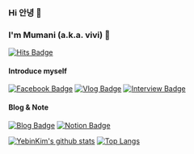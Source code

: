 ### Hi 안녕 🤗
### I'm Mumani (a.k.a. vivi) 🦜

[![Hits Badge](https://hits.seeyoufarm.com/api/count/incr/badge.svg?url=https%3A%2F%2Fgithub.com%2FYebinKim&count_bg=%23F7CAC9&title_bg=%2392A8D1&icon=swift.svg&icon_color=%23F7CAC9&title=hits&edge_flat=false)](https://hits.seeyoufarm.com)

#### Introduce myself
[![Facebook Badge](https://img.shields.io/badge/-Facebook-92a8d1?logo=facebook&logoColor=white&link=https://www.facebook.com/YebinKimakaVIVI)](https://www.facebook.com/YebinKimakaVIVI/)
[![Vlog Badge](https://img.shields.io/badge/-Vlog-92a8d1?logo=kakao&logoColor=white&link=https://if.kakao.com/session/87)](https://if.kakao.com/session/87)
[![Interview Badge](https://img.shields.io/badge/-Interview-92a8d1?logo=kakao&logoColor=white&link=https://tech.kakao.com/2020/04/01/2019-internship-vivi)](https://tech.kakao.com/2020/04/01/2019-internship-vivi)

#### Blog & Note
[![Blog Badge](https://img.shields.io/badge/-Blog-92a8d1?logo=naver&logoColor=white&link=https://blog.naver.com/yb2316)](https://blog.naver.com/yb2316)
[![Notion Badge](https://img.shields.io/badge/-Notion-92a8d1?logo=notion&logoColor=white&link=https://www.notion.so/Bio-105b3e3de6de49f0babd3c9e4f3e3c75)](https://www.notion.so/Bio-105b3e3de6de49f0babd3c9e4f3e3c75)

[![YebinKim's github stats](https://github-readme-stats.vercel.app/api?username=YebinKim&count_private=true&custom_title=Mumani's&nbsp;github&nbsp;👀&bg_color=30,92a8d1,f7cac9&title_color=fff&text_color=fff)](https://github.com/anuraghazra/github-readme-stats)
[![Top Langs](https://github-readme-stats.vercel.app/api/top-langs/?username=YebinKim&layout=compact&custom_title=My&nbsp;Language&nbsp;⌨️&bg_color=30,f7cac9,92a8d1&title_color=fff&text_color=fff)](https://github.com/anuraghazra/github-readme-stats)
